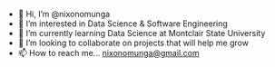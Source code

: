 - 👋 Hi, I’m @nixonomunga
- 👀 I’m interested in Data Science & Software Engineering
- 🌱 I’m currently learning Data Science at Montclair State University
- 💞️ I’m looking to collaborate on projects that will help me grow
- 📫 How to reach me... nixonomunga@gmail.com

<!---
nixonomunga/nixonomunga is a ✨ special ✨ repository because its `README.md` (this file) appears on your GitHub profile.
You can click the Preview link to take a look at your changes.
--->
